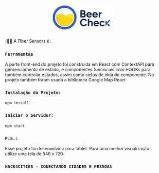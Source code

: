 <h1 align="center">
    <img alt="DevRadar" title="#delicinha" src="https://raw.githubusercontent.com/itsaleplets/hackathonAmbev/master/src/images/BeerCheckLogo.svg?sanitize=true" width="200px" />
</h1>

💧🌆📍 A Fiber Sensors é .

### `Ferramentas`

A parte front-end do projeto foi construída em React com ContextAPI para genrenciamento de estado, e componentes funcionais com HOOKs para também controlar estados, assim como ciclos de vida do componente.
No projeto também foram usada a biblioteca Google Map React:

### `Instalação do Projeto:`

```
npm install
```
### `Iniciar o Servidor:`

```
npm start
```

### `P.S.:`
Esse projeto foi desenvolvido para tablet. Para uma melhor visualização utilize uma tela de 540 x 720.

### `HACK4CITIES - CONECTANDO CIDADES E PESSOAS`


